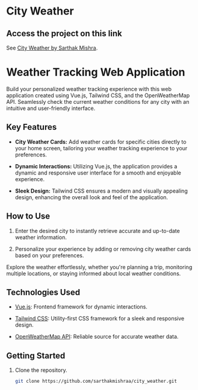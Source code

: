 # City Weather

## Access the project on this link

See [City Weather by Sarthak Mishra](https://current-city-weather.netlify.app/).

# Weather Tracking Web Application

Build your personalized weather tracking experience with this web application created using Vue.js, Tailwind CSS, and the OpenWeatherMap API. Seamlessly check the current weather conditions for any city with an intuitive and user-friendly interface.

## Key Features

- **City Weather Cards:** Add weather cards for specific cities directly to your home screen, tailoring your weather tracking experience to your preferences.

- **Dynamic Interactions:** Utilizing Vue.js, the application provides a dynamic and responsive user interface for a smooth and enjoyable experience.

- **Sleek Design:** Tailwind CSS ensures a modern and visually appealing design, enhancing the overall look and feel of the application.

## How to Use

1. Enter the desired city to instantly retrieve accurate and up-to-date weather information.

2. Personalize your experience by adding or removing city weather cards based on your preferences.

Explore the weather effortlessly, whether you're planning a trip, monitoring multiple locations, or staying informed about local weather conditions.

## Technologies Used

- [Vue.js](https://vuejs.org/): Frontend framework for dynamic interactions.

- [Tailwind CSS](https://tailwindcss.com/): Utility-first CSS framework for a sleek and responsive design.

- [OpenWeatherMap API](https://openweathermap.org/api): Reliable source for accurate weather data.

## Getting Started

1. Clone the repository.

   ```bash
   git clone https://github.com/sarthakmishraa/city_weather.git

